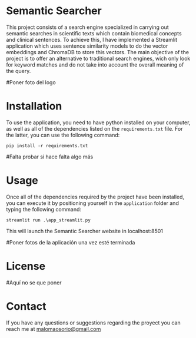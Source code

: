
# Semantic Searcher

This project consists of a search engine specialized in carrying out semantic searches in scientific texts which contain biomedical concepts and clinical sentences. To achieve this, I have implemented a Streamlit application which uses sentence similarity models to do the vector embeddings and ChromaDB to store this vectors. The main objective of the project is to offer an alternative to traditional search engines, wich only look for keyword matches and do not take into account the overall meaning of the query.

#Poner foto del logo 

# Installation 

To use the application, you need to have python installed on your computer, as well as all of the dependencies listed on the `requirements.txt` file. For the latter, you can use the following command:

`pip install -r requirements.txt`

#Falta probar si hace falta algo más

# Usage

Once all of the dependencies required by the project have been installed, you can execute it by positioning yourself in the `application` folder and typing the following command:

`streamlit run .\app_streamlit.py`

This will launch the Semantic Searcher website in localhost:8501

#Poner fotos de la aplicación una vez esté terminada

# License

#Aquí no se que poner

# Contact

If you have any questions or suggestions regarding the proyect you can reach me at malomaosorio@gmail.com
